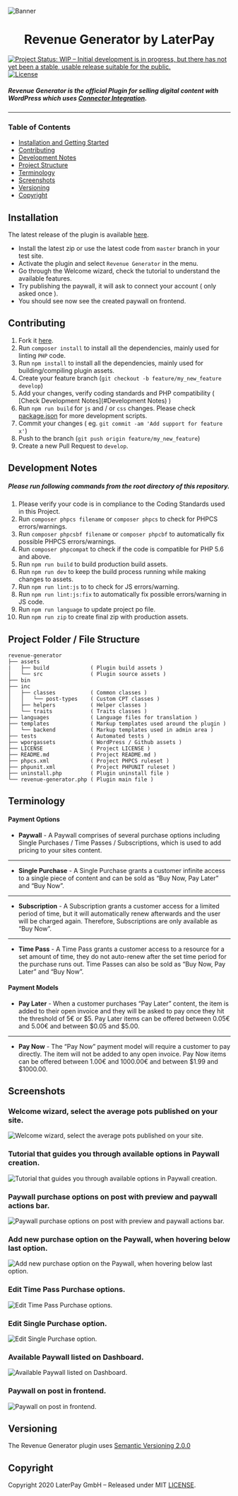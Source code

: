 ![Banner](./wporgassets/banner-1544x500.png)

<h1 align="center"> Revenue Generator by LaterPay </h1>

[![Project Status: WIP – Initial development is in progress, but there has not yet been a stable, usable release suitable for the public.](https://www.repostatus.org/badges/latest/wip.svg)](https://www.repostatus.org/#wip)
[![License](https://img.shields.io/github/license/laterpay/revenue-generator)](https://github.com/laterpay/revenue-generator/blob/master/LICENSE)

##### Revenue Generator is the official Plugin for selling digital content with WordPress which uses [Connector Integration](https://docs.laterpay.net/connector/).
<hr/>

### Table of Contents

- [Installation and Getting Started](#installation)
- [Contributing](#contributing)
- [Development Notes](#development-notes)
- [Project Structure](#project-folder--file-structure)
- [Terminology](#terminology)
- [Screenshots](#screenshots)
- [Versioning](#versioning)
- [Copyright](#copyright)

## Installation

The latest release of the plugin is available [here](https://github.com/laterpay/revenue-generator/releases/latest).

- Install the latest zip or use the latest code from `master` branch in your test site.
- Activate the plugin and select `Revenue Generator` in the menu.
- Go through the Welcome wizard, check the  tutorial to understand the available features.
- Try publishing the paywall, it will ask to connect your account ( only asked once ).
- You should see now see the created paywall on frontend.

## Contributing

1. Fork it [here](https://github.com/laterpay/revenue-generator/fork).
2. Run `composer install` to install all the dependencies, mainly used for linting `PHP` code.
3. Run `npm install` to install all the dependencies, mainly used for building/compiling plugin assets.
4. Create your feature branch (`git checkout -b feature/my_new_feature develop`)
4. Add your changes, verify coding standards and PHP compatibility ( [Check Development Notes](#Development Notes) )
5. Run `npm run build` for `js` and / or `css` changes. Please check [package.json](package.json) for more development scripts.
6. Commit your changes ( eg. `git commit -am 'Add support for feature x'`)
7. Push to the branch (`git push origin feature/my_new_feature`)
8. Create a new Pull Request to `develop`.

## Development Notes

##### Please run following commands from the root directory of this repository.

1. Please verify your code is in compliance to the Coding Standards used in this Project.
2. Run `composer phpcs filename` or `composer phpcs` to check for PHPCS errors/warnings.
3. Run `composer phpcsbf filename` or `composer phpcbf` to automatically fix possible PHPCS errors/warnings.
4. Run `composer phpcompat` to check if the code is compatible for PHP 5.6 and above.
5. Run `npm run build` to build production build assets.
6. Run `npm run dev` to keep the build process running while making changes to assets.
7. Run `npm run lint:js` to to check for JS errors/warning.
8. Run `npm run lint:js:fix` to automatically fix possible errors/warning in JS code.
9. Run `npm run language` to update project po file.
10. Run `npm run zip` to create final zip with production assets.

## Project Folder / File Structure

```text
revenue-generator
├── assets
|   ├── build             ( Plugin build assets )
│   └── src               ( Plugin source assets )
├── bin
├── inc
│   ├── classes           ( Common classes )
│   │   └── post-types    ( Custom CPT classes )
│   ├── helpers           ( Helper classes )
│   └── traits            ( Traits classes )
├── languages             ( Language files for translation )
├── templates             ( Markup templates used around the plugin )
│   └── backend           ( Markup templates used in admin area )
├── tests                 ( Automated tests )
├── wporgassets           ( WordPress / Github assets )
├── LICENSE               ( Project LICENSE )
├── README.md             ( Project README.md )
├── phpcs.xml             ( Project PHPCS ruleset )
├── phpunit.xml           ( Project PHPUNIT ruleset )
├── uninstall.php         ( Plugin uninstall file )
└── revenue-generator.php ( Plugin main file )
```

## Terminology

#### Payment Options

- **Paywall** - A Paywall comprises of several purchase options including Single Purchases / Time Passes / Subscriptions, which is used to add pricing to your sites content.
<hr/>

- **Single Purchase** - A Single Purchase grants a customer infinite access to a single piece of content and can be sold as “Buy Now, Pay Later” and “Buy Now”.
<hr/>

- **Subscription** - A Subscription grants a customer access for a limited period of time, but it will automatically renew afterwards and the user will be charged again. Therefore, Subscriptions are only available as “Buy Now”.
<hr/>

- **Time Pass** - A Time Pass grants a customer access to a resource for a set amount of time, they do not auto-renew after the set time period for the purchase runs out. Time Passes can also be sold as “Buy Now, Pay Later” and “Buy Now”.

#### Payment Models

- **Pay Later** - When a customer purchases “Pay Later” content, the item is added to their open invoice and they will be asked to pay once they hit the threshold of 5€ or $5. Pay Later items can be offered between 0.05€ and 5.00€ and between $0.05 and $5.00.
<hr/>

- **Pay Now** - The “Pay Now” payment model will require a customer to pay directly. The item will not be added to any open invoice. Pay Now items can be offered between 1.00€ and 1000.00€ and between $1.99 and $1000.00.

## Screenshots ##

### Welcome wizard, select the average pots published on your site.

![Welcome wizard, select the average pots published on your site.](./wporgassets/screenshot_1.png)

### Tutorial that guides you through available options in Paywall creation.

![Tutorial that guides you through available options in Paywall creation.](./wporgassets/screenshot_2.png)

### Paywall purchase options on post with preview and paywall actions bar.

![Paywall purchase options on post with preview and paywall actions bar.](./wporgassets/screenshot_3.png)

### Add new purchase option on the Paywall, when hovering below last option.

![Add new purchase option on the Paywall, when hovering below last option.](./wporgassets/screenshot_4.png)

### Edit Time Pass Purchase options.

![Edit Time Pass Purchase options.](./wporgassets/screenshot_5.png)

### Edit Single Purchase option.

![Edit Single Purchase option.](./wporgassets/screenshot_6.png)

### Available Paywall listed on Dashboard.

![Available Paywall listed on Dashboard.](./wporgassets/screenshot_7.png)

### Paywall on post in frontend.

![Paywall on post in frontend.](./wporgassets/screenshot_8.png)

## Versioning

The Revenue Generator plugin uses [Semantic Versioning 2.0.0](http://semver.org)

## Copyright

Copyright 2020 LaterPay GmbH – Released under MIT [LICENSE](LICENSE).
